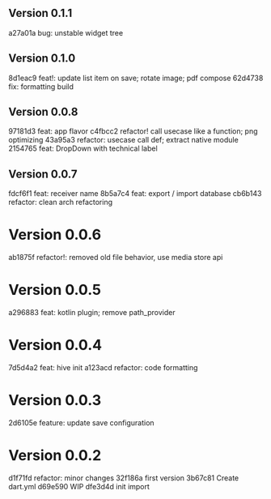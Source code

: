 ## Version 0.1.1

a27a01a bug: unstable widget tree

## Version 0.1.0

8d1eac9 feat!: update list item on save; rotate image; pdf compose
62d4738 fix: formatting build

## Version 0.0.8

97181d3 feat: app flavor
c4fbcc2 refactor! call usecase like a function; png optimizing
43a95a3 refactor: usecase call def; extract native module
2154765 feat: DropDown with technical label

## Version 0.0.7

fdcf6f1 feat: receiver name
8b5a7c4 feat: export / import database
cb6b143 refactor: clean arch refactoring

# Version 0.0.6

ab1875f refactor!: removed old file behavior, use media store api

# Version 0.0.5

a296883 feat: kotlin plugin; remove path_provider

# Version 0.0.4

7d5d4a2 feat: hive init
a123acd refactor: code formatting

# Version 0.0.3

2d6105e feature: update save configuration

# Version 0.0.2

d1f71fd refactor: minor changes
32f186a first version
3b67c81 Create dart.yml
d69e590 WIP
dfe3d4d init import
